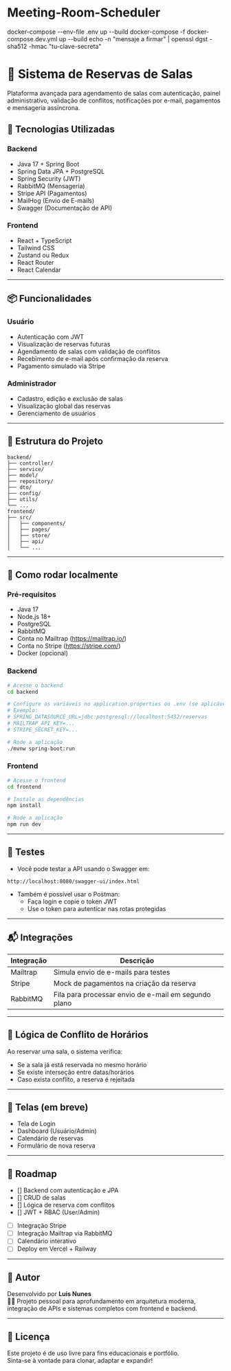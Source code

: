 # Meeting-Room-Scheduler
 docker-compose --env-file .env up --build
 docker-compose -f docker-compose.dev.yml up --build
echo -n "mensaje a firmar" | openssl dgst -sha512 -hmac "tu-clave-secreta"
# 🏢 Sistema de Reservas de Salas

Plataforma avançada para agendamento de salas com autenticação, painel administrativo, validação de conflitos, notificações por e-mail, pagamentos e mensageria assíncrona.

## 🔧 Tecnologias Utilizadas

### Backend
- Java 17 + Spring Boot
- Spring Data JPA + PostgreSQL
- Spring Security (JWT)
- RabbitMQ (Mensageria)
- Stripe API (Pagamentos)
- MailHog (Envio de E-mails)
- Swagger (Documentação de API)

### Frontend
- React + TypeScript
- Tailwind CSS
- Zustand ou Redux
- React Router
- React Calendar

---

## 📦 Funcionalidades

### Usuário
- Autenticação com JWT
- Visualização de reservas futuras
- Agendamento de salas com validação de conflitos
- Recebimento de e-mail após confirmação da reserva
- Pagamento simulado via Stripe

### Administrador
- Cadastro, edição e exclusão de salas
- Visualização global das reservas
- Gerenciamento de usuários

---

## 📁 Estrutura do Projeto

```
backend/
├── controller/
├── service/
├── model/
├── repository/
├── dto/
├── config/
├── utils/
└── ...
frontend/
├── src/
│   ├── components/
│   ├── pages/
│   ├── store/
│   ├── api/
│   └── ...
```

---

## 🚀 Como rodar localmente

### Pré-requisitos

- Java 17
- Node.js 18+
- PostgreSQL
- RabbitMQ
- Conta no Mailtrap (https://mailtrap.io/)
- Conta no Stripe (https://stripe.com/)
- Docker (opcional)

### Backend

```bash
# Acesse o backend
cd backend

# Configure as variáveis no application.properties ou .env (se aplicável)
# Exemplo:
# SPRING_DATASOURCE_URL=jdbc:postgresql://localhost:5432/reservas
# MAILTRAP_API_KEY=...
# STRIPE_SECRET_KEY=...

# Rode a aplicação
./mvnw spring-boot:run
```

### Frontend

```bash
# Acesse o frontend
cd frontend

# Instale as dependências
npm install

# Rode a aplicação
npm run dev
```

---

## 🧪 Testes

- Você pode testar a API usando o Swagger em:
```
http://localhost:8080/swagger-ui/index.html
```

- Também é possível usar o Postman:
    - Faça login e copie o token JWT
    - Use o token para autenticar nas rotas protegidas

---

## 📬 Integrações

| Integração | Descrição |
|------------|-----------|
| Mailtrap | Simula envio de e-mails para testes |
| Stripe | Mock de pagamentos na criação da reserva |
| RabbitMQ | Fila para processar envio de e-mail em segundo plano |

---

## 📆 Lógica de Conflito de Horários

Ao reservar uma sala, o sistema verifica:
- Se a sala já está reservada no mesmo horário
- Se existe interseção entre datas/horários
- Caso exista conflito, a reserva é rejeitada

---

## 📸 Telas (em breve)

- Tela de Login
- Dashboard (Usuário/Admin)
- Calendário de reservas
- Formulário de nova reserva

---

## 📌 Roadmap

- [] Backend com autenticação e JPA
- [] CRUD de salas
- [] Lógica de reserva com conflitos
- [] JWT + RBAC (User/Admin)
- [ ] Integração Stripe
- [ ] Integração Mailtrap via RabbitMQ
- [ ] Calendário interativo
- [ ] Deploy em Vercel + Railway

---

## 🧠 Autor

Desenvolvido por **Luis Nunes**  
👨‍💻 Projeto pessoal para aprofundamento em arquitetura moderna, integração de APIs e sistemas completos com frontend e backend.

---

## 📜 Licença

Este projeto é de uso livre para fins educacionais e portfólio.  
Sinta-se à vontade para clonar, adaptar e expandir!